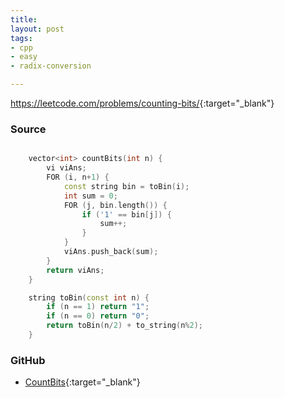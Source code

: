 ```yaml
---
title:
layout: post
tags:
- cpp
- easy
- radix-conversion

---
```


<https://leetcode.com/problems/counting-bits/>{:target="_blank"}

### Source

```cpp

    vector<int> countBits(int n) {
        vi viAns;
        FOR (i, n+1) {
            const string bin = toBin(i);
            int sum = 0;
            FOR (j, bin.length()) {
                if ('1' == bin[j]) {
                    sum++;
                }
            }
            viAns.push_back(sum);
        }
        return viAns;
    }

    string toBin(const int n) {
        if (n == 1) return "1";
        if (n == 0) return "0";
        return toBin(n/2) + to_string(n%2);
    }

```

### GitHub

- [CountBits](<https://github.com/coolwindjo/algoguru/tree/master/_posts/Done/CountBits>){:target="_blank"}

